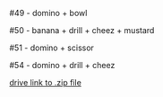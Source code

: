 #49 - domino + bowl

#50 - banana + drill + cheez + mustard

#51 - domino + scissor

#54 - domino + drill + cheez

[drive link to .zip file](https://drive.google.com/file/d/1mWPbyFw2490Hilu8trGdGLlXFJ2H5OdS/view?usp=sharing)

